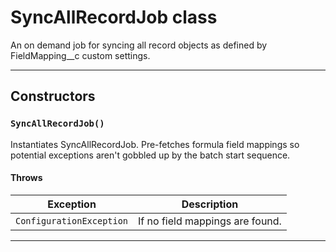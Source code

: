 # SyncAllRecordJob class

An on demand job for syncing all record objects as defined by FieldMapping__c custom settings.

---
## Constructors
### `SyncAllRecordJob()`

Instantiates SyncAllRecordJob. Pre-fetches formula field mappings so potential exceptions aren't gobbled up by the batch start sequence.
#### Throws
|Exception|Description|
|---------|-----------|
|`ConfigurationException` |  If no field mappings are found. |

---
